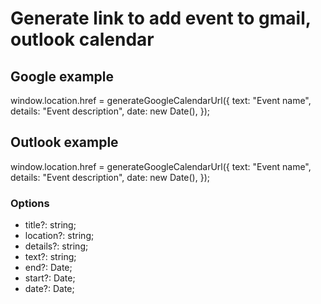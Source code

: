 # Generate link to add event to gmail, outlook calendar

## Google example
window.location.href = generateGoogleCalendarUrl({
  text: "Event name",
  details: "Event description",
  date: new Date(),
});

## Outlook example
window.location.href = generateGoogleCalendarUrl({
  text: "Event name",
  details: "Event description",
  date: new Date(),
});


### Options

- title?: string;
- location?: string;
- details?: string;
- text?: string;
- end?: Date;
- start?: Date;
- date?: Date;